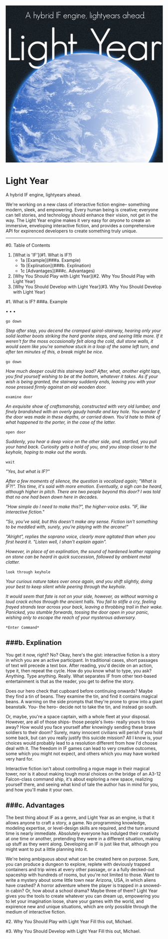 ![](Marketing/Scaled/LightYear%20-%20Title%20-%20Catch.jpg "LightYear - Title - Catch.jpg")


# Light Year
A hybrid IF engine, lightyears ahead.

We're working on a new class of interactive fiction engine– something modern, sleek, and empowering. Every human being is creative; everyone can tell stories, and technology should enhance their vision, not get in the way. The Light Year engine makes it very easy for *anyone* to create an immersive, enveloping interactive fiction, and provides a comprehensive API for expirenced developers to create something truly unique.

---
#0. Table of Contents
1. [What is 'IF'](#1. What is IF?)
	* 1a [Example](###a. Example)
	* 1b [Explination](###b. Explination)
	* 1c [Advantages](###c. Advantages)
2. [Why You Should Play with Light Year](#2. Why You Should Play with Light Year)
3. [Why You Should Develop with Light Year](#3. Why You Should Develop with Light Year)


#1. What is IF?
###a. Example


• • •

`go down`

*Step after step, you decend the cramped spiral-stairway, hearing only your solid leather boots striking the hard granite steps, and seeing little more. If it weren't for the moss occasionally felt along the cold, dull stone walls, it would seem like you're somehow stuck in a loop of the same left turn, and after ten minutes of this, a break might be nice.*

`go down`

*How much deeper could this stairway lead? After, what, another eight laps, you find yourself wishing to be at the bottom, whatever it takes. As if your wish is being granted, the stairway suddenly ends, leaving you with your nose pressed firmly against an old wooden door.*

`examine door`

*An exquisite show of craftsmanship, constructed with very old lumber, and finely brandished with an overly gaudy handle and key hole. You wonder if the door was made in these depths, or carried down. You'd hate to think of what happened to the porter, in the case of the latter.*

`open door`

*Suddenly, you hear a deep voice on the other side, and, startled, you pull your hand back. Curiosity gets a hold of you, and you stoop closer to the keyhole, hoping to make out the words.*

`wait`

*"Yes, but what is IF?"*

*After a few moments of silence, the question is vocalized again; "What is IF?!". This time, it's said with more emotion. Eventually, a sigh can be heard, although higher in pitch. There are two people beyond this door? I was told that no one had been down here in decades.*

*"How simple do I need to make this?", the higher-voice asks. "IF, like interactive fiction."*

*"So, you've said, but this doesn't make any sense. Fiction isn't something to be meddled with, surely, you're playing with the arcane!"*

*"Alright", replies the soprano voice, clearly more agitated than when you first heard it. "Listen well, I shan't explain again".*

*However, in place of an explination, the sound of hardened leather rapping on stone can be heard in quick succession, followed by ambient metal clatter.*

`look through keyhole`

*Your curious nature takes over once again, and you shift slightly, doing your best to keep silent while peering through the keyhole.*

*It would seem that fate is not on your side, however, as without warning a loud crack echos through the ancient halls. You fail to stifle a cry, feeling frayed strands tear across your back, leaving a throbbing trail in their wake. Panicked, you stumble forwards, tossing the door open in your panic, wishing only to escape the reach of your mysterous adversary.*

`*Enter Command*`

###b. Explination
---

You get it now, right? No? Okay, here's the gist: interactive fiction is a story in which you are an active participant. In traditional cases, short passages of text will precede a text box. After reading, you'd decide on an action, type it, then repeat the cycle. How do you know what to type, you ask? Anything. Type anything. Really. What separates IF from other text-based entertainment is that as the reader, you get to define the story.

Does our hero check that cupboard before continuing onwards? Maybe they find a tin of beans. They examine the tin, and find it contains magical beans. A warning on the side prompts that they're prone to grow into a giant beanstalk. You- the hero- decide not to take the tin, and instead go south.

Or, maybe, you're a space captain, with a whole fleet at your disposal. However, are all of those ships- those people's lives- really yours to toss away? How would you face yourself after knowingly sending these brave soldiers to their doom? Surely, many innocent civilians will perish if you hold some back, but can you really justify this suicide mission? All I know is, your choices would probably lead to a resolution different from how I'd choose deal with it. The freedom in IF games can lead to very creative outcomes, some which you might not expect, and others which you may have worked very hard for.

Interactive fiction isn't about controlling a rogue mage in their magical tower, nor is it about making tough moral choices on the bridge of an A3-12 Falcon-class command ship, it's about exploring a new space, realizing yourself there, and seeing what kind of tale the author has in mind for you, and how you'll make it your own.

###c. Advantages
---

The best thing about IF as a genre, and Light Year as an engine, is that it allows anyone to craft a story, a game. No programming knowledge, modeling expertise, or level-design skills are required, and the turn around time is nearly immediate. Absolutely everyone has indulged their creativity at one time or another, pretending they were in a different situation, making up stuff as they went along. Developing an IF is just like that, although you might want to put a little planning into it.

We're being ambiguous about what can be created here on purpose. Sure, you can produce a dungeon to explore, replete with deviously trapped containers and trip wires at every other passage, or a a fully decked-out spaceship with hundreds of rooms, but you're not limited to those. Want to write a mystery about some little town near Arizona, USA, in which aliens have crashed? A horror adventure where the player is trapped in a snowed-in cabin? Or, how about a school drama? Maybe three of them? Light Year gives you the tools to create whatever you can dream up, empowering you to let your imagination loose, share your games with the world, and expirence new and unique situations, which are only possible through the medium of interactive fiction.

#2. Why You Should Play with Light Year
Fill this out, Michael.

#3. Why You Should Develop with Light Year
Fill this out, Michael.